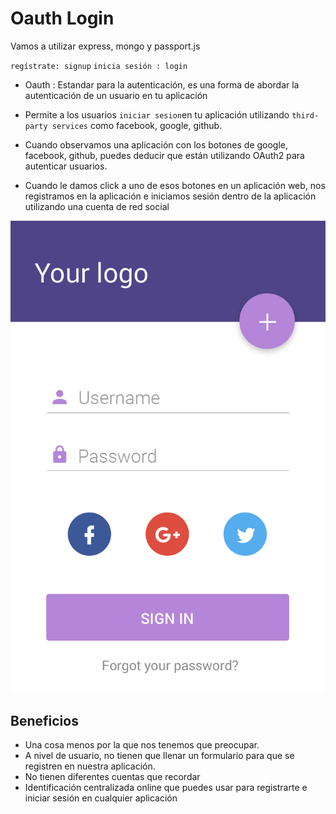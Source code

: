 # Oauth Login 
Vamos a utilizar express, mongo y passport.js

`regístrate: signup`
`inicia sesión : login`

- Oauth : Estandar para la autenticación, es una forma de abordar la autenticación de un usuario en tu aplicación 
- Permite a los usuarios `iniciar sesion`en tu aplicación utilizando `third-party services` como facebook, google, github.
- Cuando observamos una aplicación con los botones de google, facebook, github, puedes deducir que están utilizando OAuth2
para autenticar usuarios.

- Cuando le damos click a uno de esos botones en un aplicación web, nos registramos en la aplicación e iniciamos sesión dentro de la aplicación utilizando una cuenta de red social

![aouth-login](images/login.png)

## Beneficios
- Una cosa menos por la que nos tenemos que preocupar.
- A nivel de usuario, no tienen que llenar un formulario para que se registren en nuestra aplicación.
- No tienen diferentes cuentas que recordar
- Identificación centralizada online que puedes usar para registrarte e iniciar sesión en cualquier aplicación